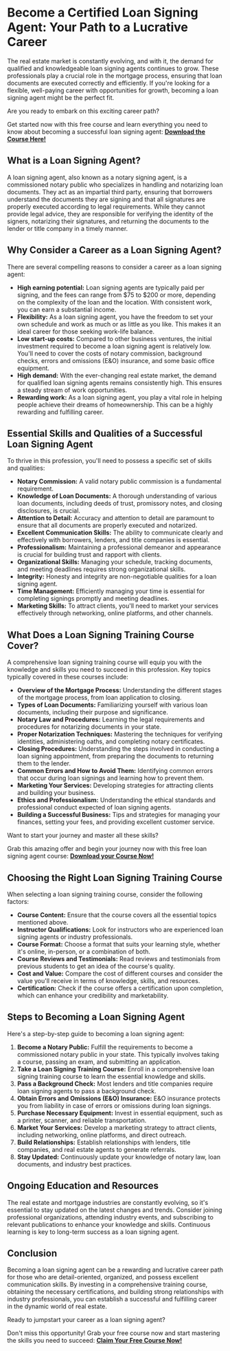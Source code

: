 # Become a Certified Loan Signing Agent: Your Path to a Lucrative Career

The real estate market is constantly evolving, and with it, the demand for qualified and knowledgeable loan signing agents continues to grow. These professionals play a crucial role in the mortgage process, ensuring that loan documents are executed correctly and efficiently. If you're looking for a flexible, well-paying career with opportunities for growth, becoming a loan signing agent might be the perfect fit.

Are you ready to embark on this exciting career path?

Get started now with this free course and learn everything you need to know about becoming a successful loan signing agent: [**Download the Course Here!**](https://udemywork.com/loan-signing-training-course)

## What is a Loan Signing Agent?

A loan signing agent, also known as a notary signing agent, is a commissioned notary public who specializes in handling and notarizing loan documents. They act as an impartial third party, ensuring that borrowers understand the documents they are signing and that all signatures are properly executed according to legal requirements. While they cannot provide legal advice, they are responsible for verifying the identity of the signers, notarizing their signatures, and returning the documents to the lender or title company in a timely manner.

## Why Consider a Career as a Loan Signing Agent?

There are several compelling reasons to consider a career as a loan signing agent:

*   **High earning potential:** Loan signing agents are typically paid per signing, and the fees can range from \$75 to \$200 or more, depending on the complexity of the loan and the location. With consistent work, you can earn a substantial income.
*   **Flexibility:** As a loan signing agent, you have the freedom to set your own schedule and work as much or as little as you like. This makes it an ideal career for those seeking work-life balance.
*   **Low start-up costs:** Compared to other business ventures, the initial investment required to become a loan signing agent is relatively low. You'll need to cover the costs of notary commission, background checks, errors and omissions (E\&O) insurance, and some basic office equipment.
*   **High demand:** With the ever-changing real estate market, the demand for qualified loan signing agents remains consistently high. This ensures a steady stream of work opportunities.
*   **Rewarding work:** As a loan signing agent, you play a vital role in helping people achieve their dreams of homeownership. This can be a highly rewarding and fulfilling career.

## Essential Skills and Qualities of a Successful Loan Signing Agent

To thrive in this profession, you'll need to possess a specific set of skills and qualities:

*   **Notary Commission:** A valid notary public commission is a fundamental requirement.
*   **Knowledge of Loan Documents:** A thorough understanding of various loan documents, including deeds of trust, promissory notes, and closing disclosures, is crucial.
*   **Attention to Detail:** Accuracy and attention to detail are paramount to ensure that all documents are properly executed and notarized.
*   **Excellent Communication Skills:** The ability to communicate clearly and effectively with borrowers, lenders, and title companies is essential.
*   **Professionalism:** Maintaining a professional demeanor and appearance is crucial for building trust and rapport with clients.
*   **Organizational Skills:** Managing your schedule, tracking documents, and meeting deadlines requires strong organizational skills.
*   **Integrity:** Honesty and integrity are non-negotiable qualities for a loan signing agent.
*   **Time Management:** Efficiently managing your time is essential for completing signings promptly and meeting deadlines.
*   **Marketing Skills:** To attract clients, you'll need to market your services effectively through networking, online platforms, and other channels.

## What Does a Loan Signing Training Course Cover?

A comprehensive loan signing training course will equip you with the knowledge and skills you need to succeed in this profession. Key topics typically covered in these courses include:

*   **Overview of the Mortgage Process:** Understanding the different stages of the mortgage process, from loan application to closing.
*   **Types of Loan Documents:** Familiarizing yourself with various loan documents, including their purpose and significance.
*   **Notary Law and Procedures:** Learning the legal requirements and procedures for notarizing documents in your state.
*   **Proper Notarization Techniques:** Mastering the techniques for verifying identities, administering oaths, and completing notary certificates.
*   **Closing Procedures:** Understanding the steps involved in conducting a loan signing appointment, from preparing the documents to returning them to the lender.
*   **Common Errors and How to Avoid Them:** Identifying common errors that occur during loan signings and learning how to prevent them.
*   **Marketing Your Services:** Developing strategies for attracting clients and building your business.
*   **Ethics and Professionalism:** Understanding the ethical standards and professional conduct expected of loan signing agents.
*   **Building a Successful Business:** Tips and strategies for managing your finances, setting your fees, and providing excellent customer service.

Want to start your journey and master all these skills?

Grab this amazing offer and begin your journey now with this free loan signing agent course: [**Download your Course Now!**](https://udemywork.com/loan-signing-training-course)

## Choosing the Right Loan Signing Training Course

When selecting a loan signing training course, consider the following factors:

*   **Course Content:** Ensure that the course covers all the essential topics mentioned above.
*   **Instructor Qualifications:** Look for instructors who are experienced loan signing agents or industry professionals.
*   **Course Format:** Choose a format that suits your learning style, whether it's online, in-person, or a combination of both.
*   **Course Reviews and Testimonials:** Read reviews and testimonials from previous students to get an idea of the course's quality.
*   **Cost and Value:** Compare the cost of different courses and consider the value you'll receive in terms of knowledge, skills, and resources.
*   **Certification:** Check if the course offers a certification upon completion, which can enhance your credibility and marketability.

## Steps to Becoming a Loan Signing Agent

Here's a step-by-step guide to becoming a loan signing agent:

1.  **Become a Notary Public:** Fulfill the requirements to become a commissioned notary public in your state. This typically involves taking a course, passing an exam, and submitting an application.
2.  **Take a Loan Signing Training Course:** Enroll in a comprehensive loan signing training course to learn the essential knowledge and skills.
3.  **Pass a Background Check:** Most lenders and title companies require loan signing agents to pass a background check.
4.  **Obtain Errors and Omissions (E\&O) Insurance:** E\&O insurance protects you from liability in case of errors or omissions during loan signings.
5.  **Purchase Necessary Equipment:** Invest in essential equipment, such as a printer, scanner, and reliable transportation.
6.  **Market Your Services:** Develop a marketing strategy to attract clients, including networking, online platforms, and direct outreach.
7.  **Build Relationships:** Establish relationships with lenders, title companies, and real estate agents to generate referrals.
8.  **Stay Updated:** Continuously update your knowledge of notary law, loan documents, and industry best practices.

## Ongoing Education and Resources

The real estate and mortgage industries are constantly evolving, so it's essential to stay updated on the latest changes and trends. Consider joining professional organizations, attending industry events, and subscribing to relevant publications to enhance your knowledge and skills. Continuous learning is key to long-term success as a loan signing agent.

## Conclusion

Becoming a loan signing agent can be a rewarding and lucrative career path for those who are detail-oriented, organized, and possess excellent communication skills. By investing in a comprehensive training course, obtaining the necessary certifications, and building strong relationships with industry professionals, you can establish a successful and fulfilling career in the dynamic world of real estate.

Ready to jumpstart your career as a loan signing agent?

Don't miss this opportunity! Grab your free course now and start mastering the skills you need to succeed: [**Claim Your Free Course Now!**](https://udemywork.com/loan-signing-training-course)
